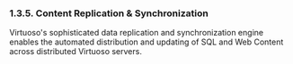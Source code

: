 <div>

<div>

<div>

<div>

### 1.3.5. Content Replication & Synchronization

</div>

</div>

</div>

Virtuoso's sophisticated data replication and synchronization engine
enables the automated distribution and updating of SQL and Web Content
across distributed Virtuoso servers.

</div>
